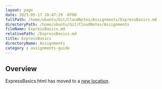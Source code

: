 ```yaml
---
layout: page
date: 2023-05-17 10:47:29 -0700
fullPath: /home/ubuntu/Git/CloudNotes/Assignments/ExpressBasics.md
directoryPath: /home/ubuntu/Git/CloudNotes/Assignments
fileName: ExpressBasics.md
relativePath: /ExpressBasics.md
title: ExpressBasics
directoryName: Assignments
category : assignments-guide
---
```


## Overview

ExpressBasics.html has moved to a [new location](/express-guide/ExpressBasics.html).

